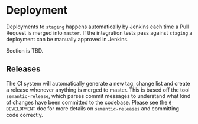 # Deployment
Deployments to `staging` happens automatically by Jenkins each time a Pull
Request is merged into `master`. If the integration tests pass against
`staging` a deployment can be manually approved in Jenkins.

Section is TBD.

## Releases
The CI system will automatically generate a new tag, change list and create a
release whenever anything is merged to master. This is based off the tool
`semantic-release`, which parses commit messages to understand what kind of
changes have been committed to the codebase. Please see the `6-DEVELOPMENT` doc
for more details on `semantic-releases` and committing code correctly.
